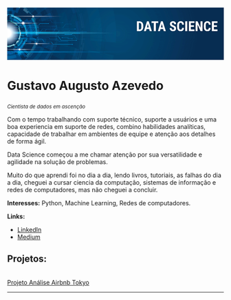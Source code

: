 <p align="center">
  <img src="banner.png" >
</p>

# Gustavo Augusto Azevedo
<sub>*Cientista de dados em ascenção*</sub>

Com o tempo trabalhando com suporte técnico, suporte a usuários e uma boa experiencia em suporte de redes, combino habilidades analíticas, capacidade de trabalhar em ambientes de equipe e atenção aos detalhes de forma ágil.

Data Science começou a me chamar atenção por sua versatilidade e agilidade na solução de problemas.

Muito do que aprendi foi no dia a dia, lendo livros, tutoriais, as falhas do dia a dia, cheguei a cursar ciencia da computação, sistemas de informação e redes de computadores, mas não cheguei a concluir. 

**Interesses:** Python, Machine Learning, Redes de computadores.

**Links:**
* [LinkedIn](https://www.linkedin.com/in/gustavo-augusto-azevedo-458b16a)
* [Medium](https://medium.com/@lordakarim)


## Projetos:
<br>
<a href="https://bit.ly/3e0eN9O"> Projeto Análise Airbnb Tokyo <br>



---




